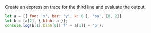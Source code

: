 Create an expression trace for the third line and evaluate the output.

```js
let a = [{ foo: 'x', bar: 'y', k: 0 }, 'oo', [0, 2]]
let b = [a[2], { blah: a }];
console.log(b[1].blah[0]['f' + a[1]] + 'p');
```
